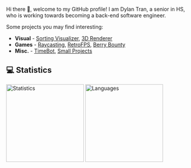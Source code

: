 Hi there 👋, welcome to my GitHub profile! I am Dylan Tran, a senior in HS, who is working towards becoming a back-end software engineer.

Some projects you may find interesting:
- **Visual** - [Sorting Visualizer](https://github.com/DylanBT928/sorting-visualizer), [3D Renderer](https://github.com/DylanBT928/3d-renderer)
- **Games** - [Raycasting](https://github.com/DylanBT928/raycasting), [RetroFPS](https://github.com/DylanBT928/RetroFPS), [Berry Bounty](https://github.com/DylanBT928/berry-bounty)
- **Misc.** - [TimeBot](https://github.com/DylanBT928/TimeBot), [Small Projects](https://github.com/DylanBT928/small-projects)

## 💻 Statistics
<div>
    <a href="https://www.githubwrapped.io/DylanBT928"><img height="210" alt="Statistics" src="https://github-readme-stats-dylans-projects-9d894771.vercel.app/api?username=DylanBT928&theme=gotham&show_icons=true&include_all_commits=true"/></a>
    <a href="https://github.com/DylanBT928?tab=repositories"><img height="210" alt="Languages" src="https://github-readme-stats.vercel.app/api/top-langs/?username=DylanBT928&layout=compact&theme=gotham&langs_count=8&size_weight=0.5&count_weight=0.5"/></a>
</div>
